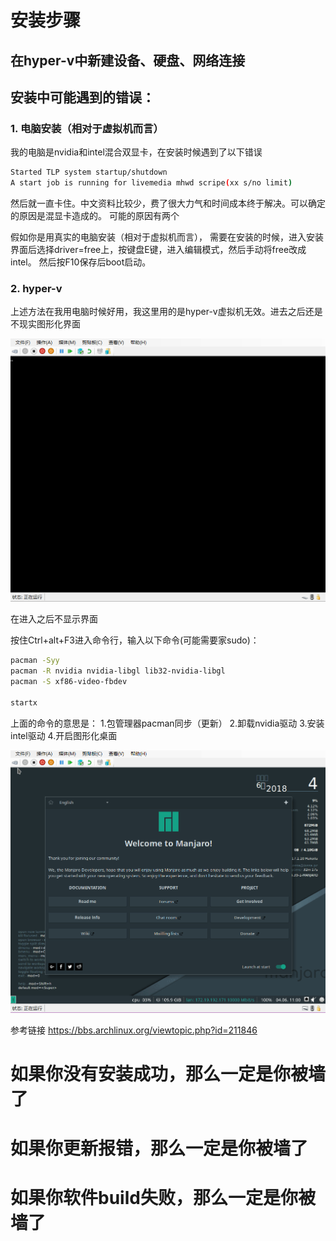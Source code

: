 # 安装步骤
## 在hyper-v中新建设备、硬盘、网络连接
## 安装中可能遇到的错误：

### 1. 电脑安装（相对于虚拟机而言）
我的电脑是nvidia和intel混合双显卡，在安装时候遇到了以下错误

```bash
Started TLP system startup/shutdown
A start job is running for livemedia mhwd scripe(xx s/no limit)
```

然后就一直卡住。中文资料比较少，费了很大力气和时间成本终于解决。可以确定的原因是混显卡造成的。
可能的原因有两个

假如你是用真实的电脑安装（相对于虚拟机而言），
需要在安装的时候，进入安装界面后选择driver=free上，按键盘E键，进入编辑模式，然后手动将free改成intel。
然后按F10保存后boot启动。

### 2. hyper-v

上述方法在我用电脑时候好用，我这里用的是hyper-v虚拟机无效。进去之后还是不现实图形化界面


![st.png](https://github.com/Luomusha/blog/blob/master/assets/st.png)


在进入之后不显示界面

按住Ctrl+alt+F3进入命令行，输入以下命令(可能需要家sudo)：


```bash
pacman -Syy
pacman -R nvidia nvidia-libgl lib32-nvidia-libgl
pacman -S xf86-video-fbdev

startx
```

上面的命令的意思是：
1.包管理器pacman同步（更新）
2.卸载nvidia驱动
3.安装intel驱动
4.开启图形化桌面

![done.png](https://github.com/Luomusha/blog/blob/master/assets/done.png)

参考链接
https://bbs.archlinux.org/viewtopic.php?id=211846

# 如果你没有安装成功，那么一定是你被墙了
# 如果你更新报错，那么一定是你被墙了
# 如果你软件build失败，那么一定是你被墙了
